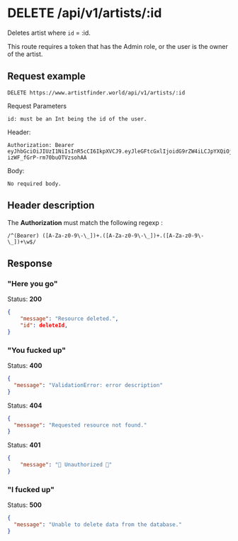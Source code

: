 # DELETE /api/v1/artists/:id

Deletes artist where `id` = :id.

This route requires a token that has the Admin role, or the user is the owner of the artist.

## Request example

```
DELETE https://www.artistfinder.world/api/v1/artists/:id
```
Request Parameters
```
id: must be an Int being the id of the user.
```
Header:
```
Authorization: Bearer eyJhbGciOiJIUzI1NiIsInR5cCI6IkpXVCJ9.eyJleGFtcGxlIjoidG9rZW4iLCJpYXQiOjE1MTYyMzkwMjJ9.-1cuKLqVgi9GBF3Si-izWF_fGrP-rm70buOTVzsohAA
```
Body:
```
No required body.
```

## Header description

The **Authorization** must match the following regexp :
```regexp
/^(Bearer) ([A-Za-z0-9\-\_])+.([A-Za-z0-9\-\_])+.([A-Za-z0-9\-\_])+\w$/
```

## Response

### "Here you go"

Status: **200**
```json
{
    "message": "Resource deleted.",
    "id": deleteId,
}
```

### "You fucked up"

Status: **400**
```json
{
  "message": "ValidationError: error description"
}
```
Status: **404**
```json
{
  "message": "Requested resource not found."
}
```
Status: **401**
```json
{
	"message": "🚫 Unauthorized 🚫"
}
```

### "I fucked up"

Status: **500**
```json
{
  "message": "Unable to delete data from the database."
}
```